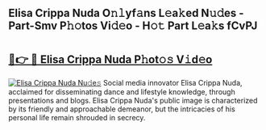 ## Elisa Crippa Nuda O𝚗𝚕yf𝚊ns L𝚎a𝚔ed N𝚞𝚍es - Part-Smv P𝚑𝚘tos Vi𝚍𝚎o - H𝚘𝚝 Part L𝚎a𝚔s fCvPJ

# <h2><a href="http://kfefgh.oniu.top/?m=Elisa+Crippa+Nuda">🔗👉 🔴 Elisa Crippa Nuda P𝚑ot𝚘𝚜 V𝚒d𝚎o</a></h2>

[![Elisa Crippa Nuda Nu𝚍e𝚜](https://i.imgur.com/0qMVB7G.gif)](http://kfefgh.oniu.top/?m=Elisa+Crippa+Nuda)
Social media innovator Elisa Crippa Nuda, acclaimed for disseminating dance and lifestyle knowledge, through presentations and blogs. Elisa Crippa Nuda's public image is characterized by its friendly and approachable demeanor, but the intricacies of his personal life remain shrouded in secrecy.  
